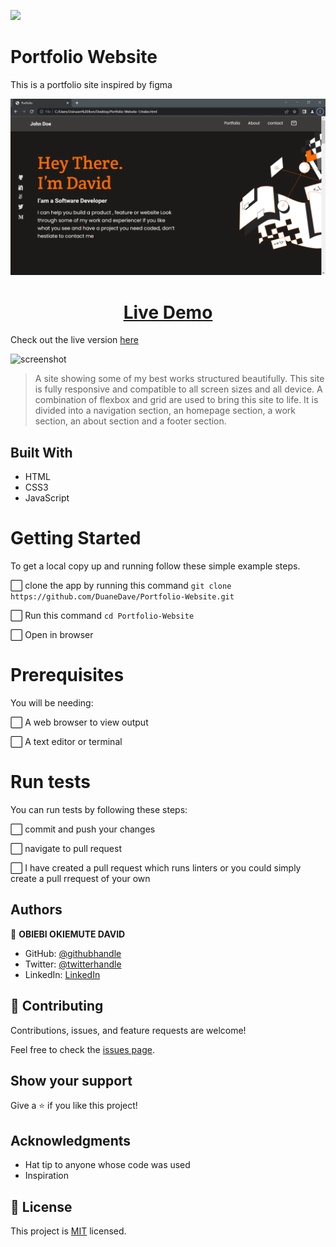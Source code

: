 ![](https://img.shields.io/badge/Microverse-blueviolet)

# Portfolio Website

This is a portfolio site inspired by figma

![screenshot](asset/Portfolio%20-%20img2.png)


# <div align="center"><a href="https://github.com/DuaneDave/Portfolio-Website" text="bold">Live Demo</a></div>

Check out the live version [here](https://duanedave.github.io/Portfolio-Website/)

![screenshot](asset/portfolio%20gif.gif)

> A site showing some of my best works structured beautifully. This site is fully responsive and compatible to all screen sizes and all device. A combination of flexbox and grid are used to bring this site to life. It is divided into a navigation section, an homepage section, a work section, an about section and a footer section.

## Built With

- HTML
- CSS3
- JavaScript

# Getting Started

To get a local copy up and running follow these simple example steps.

⬜ clone the app by running this command `git clone https://github.com/DuaneDave/Portfolio-Website.git`

⬜ Run this command `cd Portfolio-Website`

⬜ Open in browser

# Prerequisites

You will be needing:

⬜ A web browser to view output

⬜ A text editor or terminal

# Run tests

You can run tests by following these steps:

⬜ commit and push your changes

⬜ navigate to pull request

⬜ I have created a pull request which runs linters or you could simply create a pull rrequest of your own

## Authors

👤 **OBIEBI OKIEMUTE DAVID**

- GitHub: [@githubhandle](https://github.com/DuaneDave)
- Twitter: [@twitterhandle](https://twitter.com/dave_duane)
- LinkedIn: [LinkedIn](https://www.linkedin.com/in/okiemute-david-obiebi-6b4a6a230/)

## 🤝 Contributing

Contributions, issues, and feature requests are welcome!

Feel free to check the [issues page](https://github.com/DuaneDave/Portfolio-Website/issues).

## Show your support

Give a ⭐️ if you like this project!

## Acknowledgments

- Hat tip to anyone whose code was used
- Inspiration

## 📝 License

This project is [MIT](./MIT.md) licensed.
